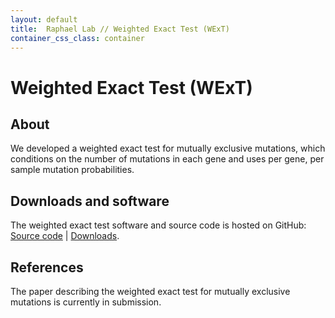 ```yaml
---
layout: default
title:  Raphael Lab // Weighted Exact Test (WExT)
container_css_class: container
---
```


# Weighted Exact Test (WExT)

## About
We developed a weighted exact test for mutually exclusive mutations, which conditions on the number of mutations in each gene and uses per gene, per sample mutation probabilities.

<a name="download"></a>

## Downloads and software
The weighted exact test software and source code is hosted on GitHub: [Source code](https://github.com/raphael-group/weighted-exclusivity-test/) | [Downloads](https://github.com/raphael-group/weighted-exclusivity-test/releases).


<a name="reference"></a>

## References
The paper describing the weighted exact test for mutually exclusive mutations is currently in submission.
